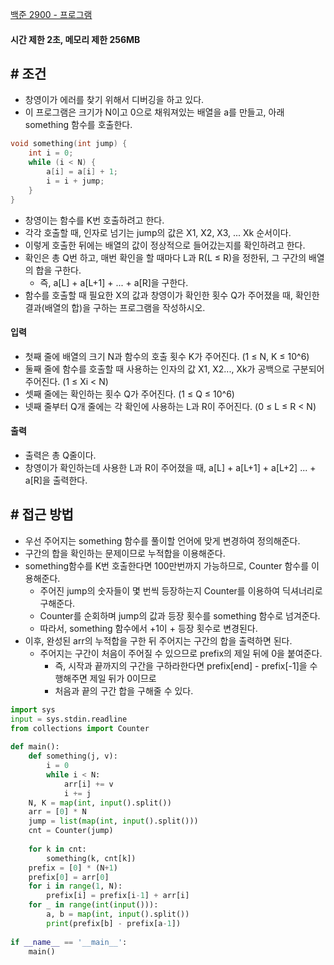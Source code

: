 
[백준 2900 - 프로그램](https://www.acmicpc.net/problem/2900)

#### **시간 제한 2초, 메모리 제한 256MB**

## **# 조건**

- 창영이가 에러를 찾기 위해서 디버깅을 하고 있다. 
- 이 프로그램은 크기가 N이고 0으로 채워져있는 배열을 a를 만들고, 아래 something 함수를 호출한다.

```CPP
void something(int jump) {
    int i = 0;
    while (i < N) {
        a[i] = a[i] + 1;
        i = i + jump;
    }
}
```

- 창영이는 함수를 K번 호출하려고 한다. 
- 각각 호출할 때, 인자로 넘기는 jump의 값은 X1, X2, X3, ... Xk 순서이다.
- 이렇게 호출한 뒤에는 배열의 값이 정상적으로 들어갔는지를 확인하려고 한다. 
- 확인은 총 Q번 하고, 매번 확인을 할 때마다 L과 R(L ≤ R)을 정한뒤, 그 구간의 배열의 합을 구한다. 
	- 즉, a[L] + a[L+1] + ... + a[R]을 구한다.
- 함수를 호출할 때 필요한 X의 값과 창영이가 확인한 횟수 Q가 주어졌을 때, 확인한 결과(배열의 합)을 구하는 프로그램을 작성하시오.

#### **입력**
- 첫째 줄에 배열의 크기 N과 함수의 호출 횟수 K가 주어진다. (1 ≤ N, K ≤ 10^6)
- 둘째 줄에 함수를 호출할 때 사용하는 인자의 값 X1, X2..., Xk가 공백으로 구분되어 주어진다. (1 ≤ Xi < N)
- 셋째 줄에는 확인하는 횟수 Q가 주어진다. (1 ≤ Q ≤ 10^6)
- 넷째 줄부터 Q개 줄에는 각 확인에 사용하는 L과 R이 주어진다. (0 ≤ L ≤ R < N)

#### **출력**
- 출력은 총 Q줄이다. 
- 창영이가 확인하는데 사용한 L과 R이 주어졌을 때, a[L] + a[L+1] + a[L+2] ... + a[R]을 출력한다.

## **# 접근 방법**

- 우선 주어지는 something 함수를 풀이할 언어에 맞게 변경하여 정의해준다.
- 구간의 합을 확인하는 문제이므로 누적합을 이용해준다.
- something함수를 K번 호출한다면 100만번까지 가능하므로, Counter 함수를 이용해준다.
	- 주어진 jump의 숫자들이 몇 번씩 등장하는지 Counter를 이용하여 딕셔너리로 구해준다.
	- Counter를 순회하며 jump의 값과 등장 횟수를 something 함수로 넘겨준다.
	- 따라서, something 함수에서 +1이 + 등장 횟수로 변경된다.
- 이후, 완성된 arr의 누적합을 구한 뒤 주어지는 구간의 합을 출력하면 된다.
	- 주어지는 구간이 처음이 주어질 수 있으므로 prefix의 제일 뒤에 0을 붙여준다.
		- 즉, 시작과 끝까지의 구간을 구하라한다면 prefix[end] - prefix[-1]을 수행해주면 제일 뒤가 0이므로
		- 처음과 끝의 구간 합을 구해줄 수 있다.

```python
import sys  
input = sys.stdin.readline  
from collections import Counter  
  
def main():  
    def something(j, v):  
        i = 0  
        while i < N:  
            arr[i] += v  
            i += j  
    N, K = map(int, input().split())  
    arr = [0] * N  
    jump = list(map(int, input().split()))  
    cnt = Counter(jump)  
  
    for k in cnt:  
        something(k, cnt[k])  
    prefix = [0] * (N+1)  
    prefix[0] = arr[0]  
    for i in range(1, N):  
        prefix[i] = prefix[i-1] + arr[i]  
    for _ in range(int(input())):  
        a, b = map(int, input().split())  
        print(prefix[b] - prefix[a-1])  
  
if __name__ == '__main__':  
    main()
```